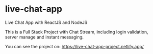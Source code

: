 # live-chat-app
Live Chat App with ReactJS and NodeJS

This is a Full Stack Project with Chat Stream, including login validation, server manage and instant messaging.

You can see the project on: 
https://live-chat-app-project.netlify.app/

